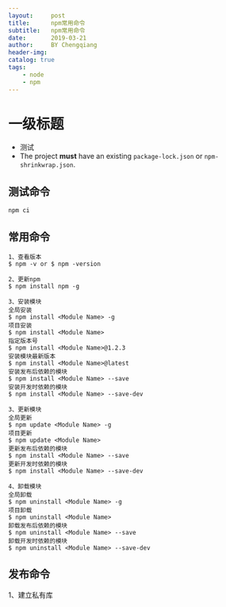 ```yaml
---
layout:     post
title:      npm常用命令
subtitle:   npm常用命令
date:       2019-03-21
author:     BY Chengqiang
header-img: 
catalog: true
tags:
    - node
    - npm
---
```

# 一级标题

* 测试
* The project **must** have an existing `package-lock.json` or `npm-shrinkwrap.json`.

## 测试命令

    npm ci

## 常用命令

```
1、查看版本
$ npm -v or $ npm -version

2、更新npm
$ npm install npm -g

3、安装模块
全局安装
$ npm install <Module Name> -g
项目安装
$ npm install <Module Name>
指定版本号
$ npm install <Module Name>@1.2.3
安装模块最新版本
$ npm install <Module Name>@latest
安装发布后依赖的模块
$ npm install <Module Name> --save
安装开发时依赖的模块
$ npm install <Module Name> --save-dev

3、更新模块
全局更新
$ npm update <Module Name> -g
项目更新
$ npm update <Module Name>
更新发布后依赖的模块
$ npm install <Module Name> --save
更新开发时依赖的模块
$ npm install <Module Name> --save-dev

4、卸载模块
全局卸载
$ npm uninstall <Module Name> -g
项目卸载
$ npm uninstall <Module Name>
卸载发布后依赖的模块
$ npm uninstall <Module Name> --save
卸载开发时依赖的模块
$ npm uninstall <Module Name> --save-dev
```
## 发布命令

1、建立私有库

